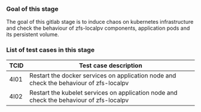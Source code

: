 ### Goal of this stage

The goal of this gitlab stage is to induce chaos on kubernetes infrastructure and check the behaviour of zfs-localpv components, application pods and its persistent volume.

### List of test cases in this stage

| TCID  |                Test case description                                                    |
|-------| --------------------------------------------------------------------------------------- |
| 4I01  | Restart the docker services on application node and check the behaviour of zfs-localpv  |
| 4I02  | Restart the kubelet services on application node and check the behaviour of zfs-localpv |
 
